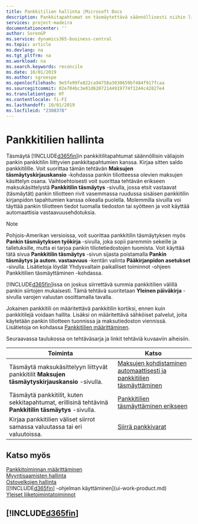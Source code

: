 ```yaml
---
title: Pankkitilien hallinta |Microsoft Docs
description: Pankkitapahtumat on täsmäytettävä säännöllisesti niihin liittyviin pankkitilitapahtumiin.
services: project-madeira
documentationcenter: ''
author: SorenGP
ms.service: dynamics365-business-central
ms.topic: article
ms.devlang: na
ms.tgt_pltfrm: na
ms.workload: na
ms.search.keywords: reconcile
ms.date: 10/01/2019
ms.author: sgroespe
ms.openlocfilehash: 9e5fe99fe822ca94758a3030659bf484f917fcaa
ms.sourcegitcommit: 02e704bc3e01d62072144919774f1244c42827e4
ms.translationtype: HT
ms.contentlocale: fi-FI
ms.lasthandoff: 10/01/2019
ms.locfileid: "2308378"
---
```

# <a name="managing-bank-accounts"></a>Pankkitilien hallinta
Täsmäytä [!INCLUDE[d365fin](includes/d365fin_md.md)]in pankkitilitapahtumat säännöllisin väliajoin pankin pankkitilin liittyvien pankkitapahtumien kanssa. Kirjaa sitten saldo pankkitilille. Voit suorittaa tämän tehtävän **Maksujen täsmäytyskirjauskansio** -kohdassa pankin tiliotteessa olevien maksujen käsittelyn osana. Vaihtoehtoisesti voit suorittaa tehtävän erikseen maksukäsittelystä **Pankkitilin täsmäytys** -sivulla, jossa etsit vastaavat (täsmäytät) pankin tiliotteen rivit vasemmassa ruudussa sisäisen pankkitilin kirjanpidon tapahtumien kanssa oikealla puolella. Molemmilla sivuilla voi täyttää pankin tiliotteen tiedot tuomalla tiedoston tai syötteen ja voit käyttää automaattisia vastaavuusehdotuksia.

> [!NOTE]  
> Pohjois-Amerikan versioissa, voit suorittaa pankkitilin täsmäytyksen myös **Pankin täsmäytyksen työkirja** -sivulla, joka sopii paremmin sekeille ja talletuksille, mutta ei tarjoa pankin tiliotetiedostojen tuomista. Voit käyttää tätä sivua **Pankkitilin täsmäytys** -sivun sijasta poistamalla **Pankin täsmäytys ja autom. vastaavuus** -kentän valinta **Pääkirjanpidon asetukset** -sivulla. Lisätietoja löydät Yhdysvaltain paikalliset toiminnot -ohjeen Pankkitilien täsmäyttäminen -kohdassa.

[!INCLUDE[d365fin](includes/d365fin_md.md)]issa on joskus siirrettävä summia pankkitilien välillä pankin siirtojen mukaisesti. Tämä tehtävä suoritetaan **Yleinen päiväkirja** -sivulla varojen valuutan osoittamalla tavalla.

Jokainen pankkitili on määritettävä pankkitilin kortiksi, ennen kuin pankkitilejä voidaan hallita. Lisäksi on määritettävä sähköiset palvelut, joita käytetään pankin tiliotteen tuonnissa ja maksutiedoston viennissä. Lisätietoja on kohdassa [Pankkitilien määrittäminen](bank-setup-banking.md).

Seuraavassa taulukossa on tehtäväsarja ja linkit tehtäviä kuvaaviin aiheisiin.

| Toiminta | Katso |
| --- | --- |
| Täsmäytä maksukäsittelyyn liittyvät pankkitilit **Maksujen täsmäytyskirjauskansio** -sivulla. |[Maksujen kohdistaminen automaattisesti ja pankkitilien täsmäyttäminen](receivables-apply-payments-auto-reconcile-bank-accounts.md) |
| Täsmäytä pankkitilit, kuten sekkitapahtumat, erillisinä tehtävinä **Pankkitilin täsmäytys** -sivulla. |[Pankkitilien täsmäyttäminen erikseen](bank-how-reconcile-bank-accounts-separately.md) |
| Kirjaa pankkitilien väliset siirrot samassa valuutassa tai eri valuutoissa. |[Siirrä pankkivarat](bank-how-transfer-bank-funds.md) |

## <a name="see-also"></a>Katso myös
[Pankkitoiminnan määrittäminen](bank-setup-banking.md)  
[Myyntisaamisten hallinta](receivables-manage-receivables.md)  
[Ostovelkojen hallinta](payables-manage-payables.md)    
[[!INCLUDE[d365fin](includes/d365fin_md.md)] -ohjelman käyttäminen](ui-work-product.md)  
[Yleiset liiketoimintatoiminnot](ui-across-business-areas.md)  

## [!INCLUDE[d365fin](includes/free_trial_md.md)]  
 
